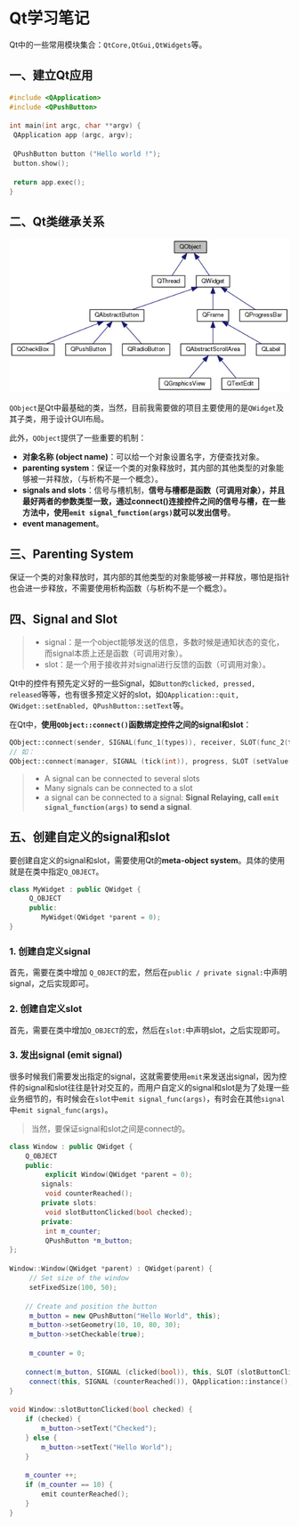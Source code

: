 # Qt学习笔记

Qt中的一些常用模块集合：`QtCore,QtGui,QtWidgets`等。

## 一、建立Qt应用

```c++
#include <QApplication>
#include <QPushButton>

int main(int argc, char **argv) {
 QApplication app (argc, argv);

 QPushButton button ("Hello world !");
 button.show();

 return app.exec();
}
```



## 二、Qt类继承关系

![](./Beginner-Class-Hierarchy.jpg)

`QObject`是Qt中最基础的类，当然，目前我需要做的项目主要使用的是`QWidget`及其子类，用于设计GUI布局。

此外，`QObject`提供了一些重要的机制：

+ **对象名称 (object name)**：可以给一个对象设置名字，方便查找对象。
+ **parenting system**：保证一个类的对象释放时，其内部的其他类型的对象能够被一并释放，（与析构不是一个概念）。
+ **signals and slots**：信号与槽机制，**信号与槽都是函数（可调用对象），并且最好两者的参数类型一致，通过connect()连接控件之间的信号与槽，在一些方法中，使用`emit signal_function(args)`就可以发出信号**。
+ **event management**。



## 三、Parenting System

保证一个类的对象释放时，其内部的其他类型的对象能够被一并释放，哪怕是指针也会进一步释放，不需要使用析构函数（与析构不是一个概念）。



## 四、Signal and Slot

> + signal：是一个object能够发送的信息，多数时候是通知状态的变化，而signal本质上还是函数（可调用对象）。
> + slot：是一个用于接收并对signal进行反馈的函数（可调用对象）。

Qt中的控件有预先定义好的一些Signal，如`Button的clicked, pressed, released`等等，也有很多预定义好的slot，如`QApplication::quit, QWidget::setEnabled, QPushButton::setText`等。

在Qt中，**使用`QObject::connect()`函数绑定控件之间的signal和slot**：

```c++
QObject::connect(sender, SIGNAL(func_1(types)), receiver, SLOT(func_2(types)));
// 如：
QObject::connect(manager, SIGNAL (tick(int)), progress, SLOT (setValue(int)));
```

> + A signal can be connected to several slots
> + Many signals can be connected to a slot
> + a signal can be connected to a signal: **Signal Relaying, call `emit signal_function(args)` to send a signal**.



## 五、创建自定义的signal和slot

要创建自定义的signal和slot，需要使用Qt的**meta-object system**。具体的使用就是在类中指定`Q_OBJECT`。

```c++
class MyWidget : public QWidget {
     Q_OBJECT
     public:
      	MyWidget(QWidget *parent = 0);
}
```

### 1.  创建自定义signal

首先，需要在类中增加 `Q_OBJECT`的宏，然后在`public / private signal:`中声明signal，之后实现即可。

### 2. 创建自定义slot

首先，需要在类中增加`Q_OBJECT`的宏，然后在`slot:`中声明slot，之后实现即可。

### 3. 发出signal (emit signal)

很多时候我们需要发出指定的signal，这就需要使用`emit`来发送出signal，因为控件的signal和slot往往是针对交互的，而用户自定义的signal和slot是为了处理一些业务细节的，有时候会在`slot`中`emit signal_func(args)`，有时会在其他`signal`中`emit signal_func(args)`。

> 当然，要保证signal和slot之间是connect的。

```c++
class Window : public QWidget {
 	Q_OBJECT
    public:
         explicit Window(QWidget *parent = 0);
        signals:
         void counterReached();
        private slots:
         void slotButtonClicked(bool checked);
        private:
         int m_counter;
         QPushButton *m_button;
};

Window::Window(QWidget *parent) : QWidget(parent) {
     // Set size of the window
     setFixedSize(100, 50);

    // Create and position the button
     m_button = new QPushButton("Hello World", this);
     m_button->setGeometry(10, 10, 80, 30);
     m_button->setCheckable(true);

     m_counter = 0;

    connect(m_button, SIGNAL (clicked(bool)), this, SLOT (slotButtonClicked(bool)));
     connect(this, SIGNAL (counterReached()), QApplication::instance(), SLOT (quit()));
}

void Window::slotButtonClicked(bool checked) {
    if (checked) {
        m_button->setText("Checked");
    } else {
        m_button->setText("Hello World");
    }

	m_counter ++;
	if (m_counter == 10) {
		emit counterReached();
 	}
}
```

